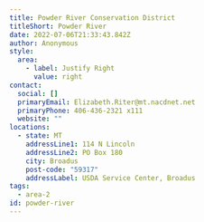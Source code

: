```yaml
---
title: Powder River Conservation District
titleShort: Powder River
date: 2022-07-06T21:33:43.842Z
author: Anonymous
style:
  area:
    - label: Justify Right
      value: right
contact:
  social: []
  primaryEmail: Elizabeth.Riter@mt.nacdnet.net
  primaryPhone: 406-436-2321 x111
  website: ""
locations:
  - state: MT
    addressLine1: 114 N Lincoln
    addressLine2: PO Box 180
    city: Broadus
    post-code: "59317"
    addressLabel: USDA Service Center, Broadus
tags:
  - area-2
id: powder-river
---
```

